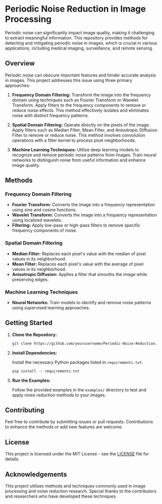 # Periodic Noise Reduction in Image Processing

Periodic noise can significantly impact image quality, making it challenging to extract meaningful information. This repository provides methods for detecting and mitigating periodic noise in images, which is crucial in various applications, including medical imaging, surveillance, and remote sensing.

## Overview

Periodic noise can obscure important features and hinder accurate analysis in images. This project addresses this issue using three primary approaches:

1. **Frequency Domain Filtering:** Transform the image into the frequency domain using techniques such as Fourier Transform or Wavelet Transform. Apply filters to the frequency components to remove or reduce noise effects. This method effectively isolates and eliminates noise with distinct frequency patterns.

2. **Spatial Domain Filtering:** Operate directly on the pixels of the image. Apply filters such as Median Filter, Mean Filter, and Anisotropic Diffusion Filter to remove or reduce noise. This method involves convolution operations with a filter kernel to process pixel neighborhoods.

3. **Machine Learning Techniques:** Utilize deep learning models to recognize and remove periodic noise patterns from images. Train neural networks to distinguish noise from useful information and enhance image quality.

## Methods

### Frequency Domain Filtering

- **Fourier Transform:** Converts the image into a frequency representation using sine and cosine functions.
- **Wavelet Transform:** Converts the image into a frequency representation using localized wavelets.
- **Filtering:** Apply low-pass or high-pass filters to remove specific frequency components of noise.

### Spatial Domain Filtering

- **Median Filter:** Replaces each pixel's value with the median of pixel values in its neighborhood.
- **Mean Filter:** Replaces each pixel's value with the average of pixel values in its neighborhood.
- **Anisotropic Diffusion:** Applies a filter that smooths the image while preserving edges.

### Machine Learning Techniques

- **Neural Networks:** Train models to identify and remove noise patterns using supervised learning approaches.

## Getting Started

1. **Clone the Repository:**

   ```bash
   git clone https://github.com/yourusername/Periodic-Noise-Reduction.git
   ```

2. **Install Dependencies:**

   Install the necessary Python packages listed in `requirements.txt`:

   ```bash
   pip install -r requirements.txt
   ```

3. **Run the Examples:**

   Follow the provided examples in the `examples/` directory to test and apply noise reduction methods to your images.

## Contributing

Feel free to contribute by submitting issues or pull requests. Contributions to enhance the methods or add new features are welcome.

## License

This project is licensed under the MIT License - see the [LICENSE](LICENSE) file for details.

## Acknowledgements

This project utilizes methods and techniques commonly used in image processing and noise reduction research. Special thanks to the contributors and researchers who have developed these techniques.

```